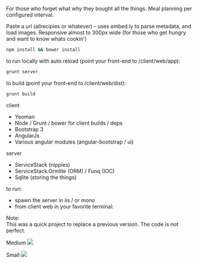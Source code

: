 For those who forget what why they bought all the things.
Meal planning per configured interval.

Paste a url (allrecipies or whatever) - uses embed.ly to parse metadata, and load images.
Responsive almost to 300px wide (for those who get hungry and want to know whats cookin')

```bash
npm install && bower install 
```
to run locally with auto reload (point your front-end to  /client/web/app):

```bash
grunt server
```
to build (point your front-end to /client/web/dist):

```bash
grunt build
```

client
+  Yeoman
+  Node / Grunt / bower for client builds / deps
+  Bootstrap 3
+  AngularJs
+  Various angular modules (angular-bootstrap / ui)

server
+  ServiceStack (nipples)
+  ServiceStack.Ormlite (ORM) / Funq (IOC)
+  Sqlite (storing the things)

to run:
+  spawn the server in iis / or mono
+  from client web in your favorite terminal:

Note:  
This was a quick project to replace a previous version.  The code is not perfect.

Medium
![](https://raw.github.com/bradgearon/resources/master/whatscookin/top.jpg)

Small
![](https://raw.github.com/bradgearon/resources/master/whatscookin/small.jpg)

	